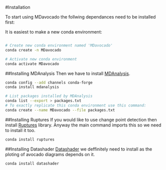 #Installation

To start using MDavocado the follwing dependances need to be installed first:

It is easiest to make a new conda environment:

```bash

# Create new conda environment named 'MDavocado'
conda create -n MDavocado

# Activate new conda environment
conda activate MDavocado
```

##Installing MDAnalysis
Then we have to install [MDAnalysis](https://www.mdanalysis.org/).

```bash
conda config --add channels conda-forge
conda install mdanalysis

# List packages installed by MDAnalysis
conda list --export > packages.txt
# To exactly replicate this conda environment use this command:
conda create --name MDavocado --file packages.txt
```

##Installing Ruptures
If you would like to use change point detection then install [Ruptures](https://centre-borelli.github.io/ruptures-docs/) library.
Anyway the main command imports this so we need to install it too.

```bash
conda install ruptures
```

##Installing Datashader
[Datashader](https://datashader.org/) we deffinitely need to install as the ploting of avocado diagrams depends on it.

```bash
conda install datashader
```
